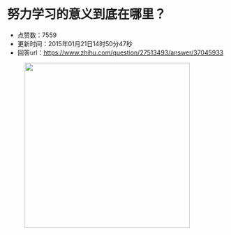 # 努力学习的意义到底在哪里？
- 点赞数：7559
- 更新时间：2015年01月21日14时50分47秒
- 回答url：https://www.zhihu.com/question/27513493/answer/37045933
<body>
 <figure>
  <img src="https://pic1.zhimg.com/50/6ae25885a396ef7be42f35a4478bee06_720w.jpg?source=1940ef5c" data-rawwidth="378" data-rawheight="7200" data-original-token="6ae25885a396ef7be42f35a4478bee06" class="content_image" width="378">
 </figure>
</body>